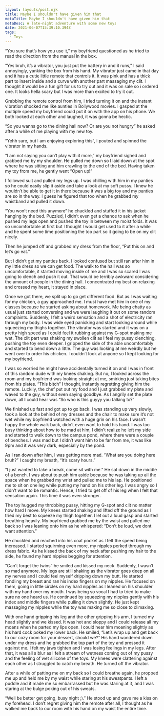 ```yaml
---
layout: layouts/post.njk
title: Maybe I shouldn't have given him that
metaTitle: Maybe I shouldn't have given him that
metaDesc: A late-night adventure with some new toys
date: 2021-06-07T15:39:10.394Z
tags:
  - Toys
---
```

“You sure that’s how you use it,” my boyfriend questioned as he tried to read the direction from the manual in the box.



“Yes bruh, it’s a vibrator, you just put the battery in and it runs,” I said annoyingly, yanking the box from his hand. My vibrator just came in that day and it has a cutie little remote that controls it. It was pink and has a thick part to insert inside and a curve with another part massaging my clit. I thought it would be a fun gift for us to try out and it was on sale so i ordered one. It looks hella scary but I was more than excited to try it out. 



Grabbing the remote control from him, I tried turning it on and the instant vibration shocked me like aunties in Bollywood movies. I gasped at the multiple speed my boyfriend could put it on with the app on his phone. We both looked at each other and laughed, it was gonna be hectic.



“So you wanna go to the dining hall now? Or are you not hungry” he asked after a while of me playing with my new toy. 



“Yehh sure, but I am enjoying exploring this”, I pouted and spinned the vibrator in my hands.



“I am not saying you can’t play with it more,” my boyfriend sighed and grabbed me by my shoulder. He pulled me down so I laid down at the spot where he was sitting and him crawling to the end of the bed. Having taken my toy from me, he gently went “Open up!”



I followed suit and pulled my legs up. I was chilling with him in my panties so he could easily slip it aside and take a look at my soft pussy. I knew he wouldn’t be able to get it in there because it was a big toy and my panties are so in the way. I guess he figured that too when he grabbed my waistband and pulled it down. 



“You won’t need this anymore” he chuckled and stuffed it in his jacket hanging by the bed. Puzzled, I didn’t even get a chance to ask when he pushed my legs open and pushed the toy in between my moist folds. It was so uncomfortable at first but I thought I would get used to it after a while and he spent some time positioning the top part so it going to be on my clit nicely. 



Then he jumped off and grabbed my dress from the floor, “Put this on and let’s go eat.”



But I didn’t get my panties back. I looked confused but still ran after him in my little dress so we can get food. The walk to the hall was so uncomfortable, it started moving inside of me and I was so scared I was going to clench and push it out. That would be terribly awkward considering the amount of people in the dining hall. I concentrated my best on relaxing and crossed my heart, it stayed in place.



Once we got there, we split up to go get different food. But as I was waiting for my chicken, a guy approached me. I must have met him in one of my classes because he started asking about homework. Me being chatty as usual just started conversing and we were laughing it out on some random complaints. Suddenly, I felt a weird sensation and a shot of electricity ran through my body. I was wide eyed panicking and start looking around while squeezing my thighs together. The vibrator was started and it was on a pretty high speed as I could feel it rubbing against my G-spot making me wet. The clit part was shaking my swollen clit as I feel my pussy clenching, pushing the toy even deeper. I gripped the side of the able uncomfortably and started to bend down a little. The guy was looking at me weirdly but he went over to order his chicken. I couldn’t look at anyone so I kept looking for my boyfriend.



I was so worried he might have accidentally turned it on and I was in front of this random dude with my knees shaking. But no, I looked across the room and my boyfriend was looking straight at me, smirking just taking bites from his plates. “This bitch” I thought, instantly regretting giving him the remote. Luckily, the chef put out my food and I just grabbed my plate and waved to the guy, without even saying goodbye. As I angrily set the plate down, all I could hear was “So who is this guyyy you talking to?” 



We finished up fast and got up to go back. I was standing up very slowly, took a look at the behind of my dresses and the chair to make sure it’s not wet while my boyfriend watched with a huge grin on his face. I wasn’t happy the whole walk back, didn’t even want to hold his hand. I was too busy thinking about how to be mad at him, I didn't realize he left my side and started to walk down to the campus pond, where there were a couple of benches. I was mad but I didn’t want him to be far from me, it was like 9pm and it was very dark, especially by the pond. 



As I ran down after him, I was getting more mad. “What are you doing here bruh?” I caught my breath, “It’s scary hours.”



“I just wanted to take a break, come sit with me.” He sat down in the middle of a bench. I was about to push him aside because he was taking up all the space when he grabbed my wrist and pulled me to his lap. He positioned me to sit on one leg while putting my hand on his other leg. I was angry so I didn’t want to be romantic. Hence, I tried to get off of his leg when I felt that sensation again. This time it was even stronger.



The toy hugged my throbbing pussy, hitting my G-spot and clit no matter how hard I move. My knees started shaking and lifted off the ground as I tried my best to squeeze my thigh together. I let out a loud gasp and started breathing heavily. My boyfriend grabbed me by the waist and pulled me back so I was leaning onto him as he whispered: “Don’t be loud, we dont want attention.”



He chuckled and reached into his coat pocket as I felt the speed being increased. I started squirming even more, my nipples perked through my dress fabric. As he kissed the back of my neck after pushing my hair to the side, he found my hard nipples begging for attention. 



“Can't forget the twins” he smiled and kissed my neck. Suddenly, I wasn’t so mad anymore. My legs are still shaking as the vibrator goes deep on all my nerves and I could feel myself dripping down my butt. He started fondling my breast and ran his index fingers on my nipples. He focused on them, going in little circles on my hard nipples as I leaned on his shoulder with my hand over my mouth. I was being so vocal I had to tried to make sure no one heard us. He continued by squeezing my nipples gently with his index and middle fingers while pulling it down slightly. He just kept massaging my nipples while the toy was making me so close to climaxing. 



With one hand gripping his leg and the other gripping his arm, I turned my head slightly and we kissed. It was hot and sloppy and I could release all my moans when he parted my lips open. I could hear him moaning slightly as his hard cock poked my lower back. He smiled, “Let’s wrap up and get back to our cozy room for your dessert, should we?” His hand wandered down under my dress and he grabbed the top part of the toy and pressed it against me. I felt my jaws tighten and I was losing feelings in my legs. After that, it was all a blur as I felt a stream of wetness coming out of my pussy and the feeling of wet silicone of the toys. My knees were clattering against each other as I struggled to catch my breath. He turned off the vibrator.



After a while of patting me on my back so I could breathe again, he propped me up and held me by my waist while staring at his sweatpants. I left a puddle and it made me so embarrassed but he was staring at it, and I was staring at the bulge poking out of his sweats.



“Well be better get going, busy night ;).” He stood up and gave me a kiss on my forehead. I don’t regret giving him the remote after all, I thought as he walked me back to our room with his hand on my waist the entire time.